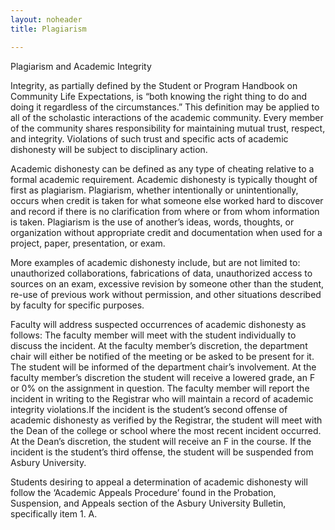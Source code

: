 ```yaml
---
layout: noheader
title: Plagiarism

---
```


Plagiarism and Academic Integrity

Integrity, as partially defined by the Student or Program Handbook on Community Life Expectations, is “both knowing the right thing to do and doing it regardless of the circumstances.” This definition may be applied to all of the scholastic interactions of the academic community. Every member of the community shares responsibility for maintaining mutual trust, respect, and integrity. Violations of such trust and specific acts of academic dishonesty will be subject to disciplinary action. 

Academic dishonesty can be defined as any type of cheating relative to a formal academic requirement. Academic dishonesty is typically thought of first as plagiarism. Plagiarism, whether intentionally or unintentionally, occurs when credit is taken for what someone else worked hard to discover and record if there is no clarification from where or from whom information is taken. Plagiarism is the use of another’s ideas, words, thoughts, or organization without appropriate credit and documentation when used for a project, paper, presentation, or exam.

More examples of academic dishonesty include, but are not limited to: unauthorized collaborations, fabrications of data, unauthorized access to sources on an exam, excessive revision by someone other than the student, re-use of previous work without permission, and other situations described by faculty for specific purposes.

Faculty will address suspected occurrences of academic dishonesty as follows: The faculty member will meet with the student individually to discuss the incident. At the faculty member’s discretion, the department chair will either be notified of the meeting or be asked to be present for it. The student will be informed of the department chair’s involvement. At the faculty member’s discretion the student will receive a lowered grade, an F or 0% on the assignment in question. The faculty member will report the incident in writing to the Registrar who will maintain a record of academic integrity violations.If the incident is the student’s second offense of academic dishonesty as verified by the Registrar, the student will meet with the Dean of the college or school where the most recent incident occurred. At the Dean’s discretion, the student will receive an F in the course. If the incident is the student’s third offense, the student will be suspended from Asbury University. 

Students desiring to appeal a determination of academic dishonesty will follow the ‘Academic Appeals Procedure’ found in the Probation, Suspension, and Appeals section of the Asbury University Bulletin, specifically item 1. A.
